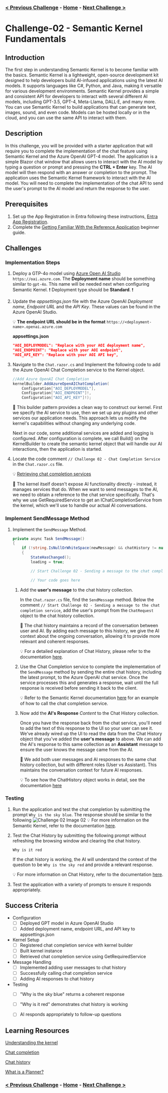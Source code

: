 ### [< Previous Challenge](./Challenge-01.md) - [**Home**](../README.md) - [Next Challenge >](./Challenge-03.md)

# Challenge-02 - Semantic Kernel Fundamentals

## Introduction

The first step in understanding Semantic Kernel is to become familiar with the basics. Semantic Kernel is a lightweight, open-source development kit designed to help developers build AI-infused applications using the latest AI models. It supports languages like C#, Python, and Java, making it versatile for various development environments. Semantic Kernel provides a simple and consistent API for developers to interact with several different AI models, including GPT-3.5, GPT-4, Meta-Llama, DALL·E, and many more. You can use Semantic Kernel to build applications that can generate text, images, sound, and even code. Models can be hosted locally or in the cloud, and you can use the same API to interact with them.

## Description

In this challenge, you will be provided with a starter application that will require you to complete the implementation of the chat feature using Semantic Kernel and the Azure OpenAI GPT-4 model. The application is a simple Blazor chat window that allows users to interact with the AI model by typing a question or prompt and pressing the **CTRL + Enter** key. The AI model will then respond with an answer or completion to the prompt. The application uses the Semantic Kernel framework to interact with the AI model. You will need to complete the implementation of the chat API to send the user's prompt to the AI model and return the response to the user.

## Prerequisites

1. Set up the App Registration in Entra following these instructions, [Entra App Registration](./Resources/Supporting%20Challenges/Challenge-02-Entra.md).
1. Complete the [Getting Familiar With the Reference Application](./Resources/Supporting%20Challenges/Challenge-02-Reference-App.md) beginner guide.

## Challenges

### Implementation Steps

1. Deploy a GTP-4o model using  [Azure Open AI Studio](https://oai.azure.com) `https://oai.azure.com`. The **Deployment name** should be something similar to ``` gpt-4o ```. This name will be needed next when configuring Semantic Kernel. :exclamation: Deployment type should be **Standard**. :exclamation:

1. Update the *appsettings.json* file with the Azure OpenAI *Deployment name*, *Endpoint URL* and the *API Key*. These values can be found in the Azure OpenAI Studio.

    :bulb: **The endpoint URL should be in the format** ```https://<deployment-name>.openai.azure.com```

    **appsettings.json**

    ```json
    "AOI_DEPLOYMODEL": "Replace with your AOI deployment name",
    "AOI_ENDPOINT": "Replace with your AOI endpoint",
    "AOI_API_KEY": "Replace with your AOI API key",
    ```

1. Navigate to the `Chat.razor.cs` and Implement the following code to add the Azure OpenAI Chat Completion service to the Kernel object.
    ```csharp
    //Add Azure OpenAI Chat Completion
    kernelBuilder.AddAzureOpenAIChatCompletion(
        Configuration["AOI_DEPLOYMODEL"],
        Configuration["AOI_ENDPOINT"]!,
        Configuration["AOI_API_KEY"]!);
    ```

    :pushpin: This builder pattern provides a clean way to construct our kernel. First we specify the AI service to use, then we set up any plugins and other services our application needs. This approach lets us modify the kernel's capabilities without changing any underlying code.
    
    Next in our code, some additional services are added and logging is configured. After configuration is complete, we call Build() on the KernelBuilder to create the semantic kernel object that will handle our AI interactions, then the application is started.

1. Locate the code comment `// Challenge 02 - Chat Completion Service` in the `Chat.razor.cs` file.

    :bulb: [Retrieving chat completion services](https://learn.microsoft.com/en-us/semantic-kernel/concepts/ai-services/chat-completion/?tabs=csharp-AzureOpenAI%2Cpython-AzureOpenAI%2Cjava-AzureOpenAI&pivots=programming-language-csharp#retrieving-chat-completion-services)

    :pushpin: The kernel itself doesn't expose AI functionality directly - instead, it manages services that do. When we want to send messages to the AI, we need to obtain a reference to the chat service specifically. That's why we use GetRequiredService to get an IChatCompletionService from the kernel, which we'll use to handle our actual AI conversations.

### Implement SendMessage Method

1. Implement the `SendMessage` Method.

    ```csharp
    private async Task SendMessage()
    {
        if (!string.IsNullOrWhiteSpace(newMessage) && chatHistory != null)
        {
            StateHasChanged();
            loading = true;

            // Start Challenge 02 - Sending a message to the chat completion service

            // Your code goes here
    ```

    1. Add the **user's message** to the chat history collection.

        In the `Chat.razor.cs` file, find the `SendMessage` method. Below the comment `// Start Challenge 02 - Sending a message to the chat completion service`, add the user's prompt from the `ChatRequest` object to the chat history collection.

	    :pushpin: The chat history maintains a record of the conversation between user and AI. By adding each message to this history, we give the AI context about the ongoing conversation, allowing it to provide more relevant and coherent responses.

	    :bulb: For a detailed explanation of Chat History, please refer to the documentation [here](https://learn.microsoft.com/en-us/semantic-kernel/concepts/ai-services/chat-completion/chat-history?pivots=programming-language-csharp).

    1. Use the Chat Completion service to complete the implementation of the `SendMessage` method by sending the entire chat history, including the latest prompt, to the Azure OpenAI chat service. Once the service processes this and generates a response, wait until the full response is received before sending it back to the client.

	    :bulb: Refer to the Semantic Kernel documentation [here](https://learn.microsoft.com/en-us/semantic-kernel/concepts/ai-services/chat-completion/?tabs=csharp-AzureOpenAI%2Cpython-AzureOpenAI%2Cjava-AzureOpenAI&pivots=programming-language-csharp#using-chat-completion-services) for an example of how to call the chat completion service.

    1. Now add the **AI's Response** *Content* to the Chat History collection.

        Once you have the response back from the chat service, you'll need to add the text of this response to the UI so your user can see it. We've already wired up the UI to read the data from the Chat History object that you've added the **user's message** to above. We can add the AI's response to this same collection as an **Assistant** message to ensure the user knows the message came from the AI.

	    :pushpin: We add both user messages and AI responses to the same chat history collection, but with different roles (User vs Assistant). This maintains the conversation context for future AI responses.

	    :bulb: To see how the ChatHistory object works in detail, see the documentation [here](https://learn.microsoft.com/en-us/semantic-kernel/concepts/ai-services/chat-completion/chat-history?pivots=programming-language-csharp#creating-a-chat-history-object)

### Testing

1. Run the application and test the chat completion by submitting the prompt `Why is the sky blue`. The response should be similar to the following
    ![Challenge 02 Image 02](./Resources/images/ch02I02.png)
    :bulb: For more information on the Semantic Kernel, refer to the documentation [here](https://learn.microsoft.com/en-us/semantic-kernel/concepts/kernel?pivots=programming-language-csharp).

1. Test the Chat History by submitting the following prompt without refreshing the browsing window and clearing the chat history.

    ```
    Why is it red
    ```

    If the chat history is working, the AI will understand the context of the question to be `Why is the sky red` and provide a relevant response.

    :bulb: For more information on Chat History, refer to the documentation [here](https://learn.microsoft.com/en-us/semantic-kernel/concepts/ai-services/chat-completion/chat-history?pivots=programming-language-csharp).

1. Test the application with a variety of prompts to ensure it responds appropriately.

## Success Criteria

- Configuration
    - [ ] Deployed GPT model in Azure OpenAI Studio
    - [ ] Added deployment name, endpoint URL, and API key to appsettings.json
- Kernel Setup
    - [ ] Registered chat completion service with kernel builder
    - [ ] Built kernel instance
    - [ ] Retrieved chat completion service using GetRequiredService
- Message Handling
    - [ ] Implemented adding user messages to chat history
    - [ ] Successfully calling chat completion service
    - [ ] Adding AI responses to chat history
- Testing
    - [ ] "Why is the sky blue" returns a coherent response
    - [ ] "Why is it red" demonstrates chat history is working
    - [ ] AI responds appropriately to follow-up questions


## Learning Resources

[Understanding the kernel](https://learn.microsoft.com/en-us/semantic-kernel/concepts/kernel?pivots=programming-language-csharp)

[Chat completion](https://learn.microsoft.com/en-us/semantic-kernel/concepts/ai-services/chat-completion/?tabs=csharp-AzureOpenAI%2Cpython-AzureOpenAI%2Cjava-AzureOpenAI&pivots=programming-language-csharp)

[Chat history](https://learn.microsoft.com/en-us/semantic-kernel/concepts/ai-services/chat-completion/chat-history?pivots=programming-language-csharp)

[What is a Planner?](https://learn.microsoft.com/en-us/semantic-kernel/concepts/planning?pivots=programming-language-csharp)

### [< Previous Challenge](./Challenge-01.md) - **[Home](../README.md)** - [Next Challenge >](./Challenge-03.md)
